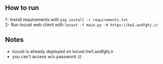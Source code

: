 ## How to run
1- Install requirements with `pip install -r requirements.txt`  
2- Run locust web client with `locust -f main.py -H https://hw1.asdfghj.ir`  

## Notes
* locust is already deployed on locust.hw1.asdfghj.ir
* you can't access w/o password :))